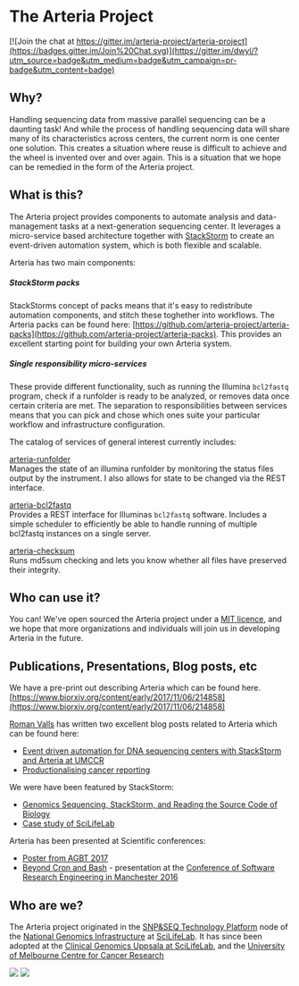 The Arteria Project
===================

[![Join the chat at https://gitter.im/arteria-project/arteria-project](https://badges.gitter.im/Join%20Chat.svg)](https://gitter.im/dwyl/?utm_source=badge&utm_medium=badge&utm_campaign=pr-badge&utm_content=badge)

## Why?
Handling sequencing data from massive parallel sequencing can be a daunting task! And while the process of handling sequencing data will share many of its characteristics across centers, the current norm is one center one solution. This creates a situation where reuse is difficult to achieve and the wheel is invented over and over again. This is a situation that we hope can be remedied in the form of the Arteria project.

## What is this?
The Arteria project provides components to automate analysis and data-management tasks at a next-generation sequencing center. It leverages a micro-service based architecture together with [StackStorm](http://stackstorm.com/) to create an event-driven automation system, which is both flexible and scalable.

Arteria has two main components:
 
##### StackStorm packs
StackStorms concept of packs means that it's easy to redistribute automation components, and stitch these toghether into workflows. The Arteria packs can be found here: [https://github.com/arteria-project/arteria-packs](https://github.com/arteria-project/arteria-packs). This provides an excellent starting point for building your own Arteria system.

##### Single responsibility micro-services
These provide different functionality, such as running the Illumina `bcl2fastq` program, check if a runfolder is ready to be analyzed, or removes data once certain criteria are met. The separation to responsibilities between services means that you can pick and chose which ones suite your particular workflow and infrastructure configuration.

The catalog of services of general interest currently includes:

[arteria-runfolder](https://github.com/arteria-project/arteria-runfolder)  
Manages the state of an illumina runfolder by monitoring the status files output by the instrument. I also allows for state to be changed via the REST interface.

[arteria-bcl2fastq](https://github.com/arteria-project/arteria-bcl2fastq)   
Provides a REST interface for Illuminas `bcl2fastq` software. Includes a simple scheduler to efficiently be able to handle running of multiple bcl2fastq instances on a single server.
 
[arteria-checksum](https://github.com/arteria-project/arteria-checksum)    
Runs md5sum checking and lets you know whether all files have preserved their integrity.

## Who can use it?
You can! We've open sourced the Arteria project under a [MIT licence](http://choosealicense.com/licenses/mit/), and we hope that more organizations and individuals will join us in developing Arteria in the future.

## Publications, Presentations, Blog posts, etc

We have a pre-print out describing Arteria which can be found here. [https://www.biorxiv.org/content/early/2017/11/06/214858](https://www.biorxiv.org/content/early/2017/11/06/214858)

[Roman Valls](https://twitter.com/braincode) has written two excellent blog posts related to Arteria which can be found here:

 - [Event driven automation for DNA sequencing centers with StackStorm and Arteria at UMCCR](https://blogs.nopcode.org/brainstorm/2018-03-12-umccr-arteria/)
 - [Productionalising cancer reporting](https://blogs.nopcode.org/brainstorm/2018-03-13-umccr-pcgr/)

We were have been featured by StackStorm:

 - [Genomics Sequencing, StackStorm, and Reading the Source Code of Biology](https://stackstorm.com/2016/11/15/genomics-sequencing-stackstorm-reading-source-code-biology/)
 - [Case study of SciLifeLab](https://stackstorm.com/case-study-scilifelab/)

Arteria has been presented at Scientific conferences:

 - [Poster from AGBT 2017](https://drive.google.com/open?id=1Unc6FlwEaRigt1FmBFxm1Le7bAgUzT6C)
 - [Beyond Cron and Bash](https://docs.google.com/presentation/d/1qe_b9EwUuKw0HDgT-4l_2J_Vj5ROelcoUIdQCsOlnkQ/edit?usp=sharing) - presentation at the [Conference of Software Research Engineering in Manchester 2016](https://ukrse.github.io/conf2016)

## Who are we?
The Arteria project originated in the [SNP&SEQ Technology Platform](http://molmed.medsci.uu.se/SNP+SEQ+Technology+Platform/?languageId=1) node of the [National Genomics Infrastructure](https://portal.scilifelab.se/genomics/) at [SciLifeLab](http://www.scilifelab.se/). It has since been adopted at the [Clinical Genomics Uppsala at SciLifeLab](https://www.scilifelab.se/facilities/clinical-genomics-uppsala/), and the [University of Melbourne Centre for Cancer Research](http://mdhs.unimelb.edu.au/our-organisation/institutes-centres-departments/the-university-of-melbourne-centre-for-cancer-research)

![](https://ngisweden.scilifelab.se/site/ngisweden_logo.png)
![](http://www.scilifelab.se/wp-content/uploads/2013/09/82047_logo-green.jpg)
